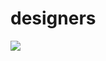 <!--
id: 2984135464
link: http://tumblr.atmos.org/post/2984135464/designers
slug: designers
date: Fri Jan 28 2011 16:52:24 GMT-0800 (PST)
publish: 2011-01-028
tags: 
title: designers
-->


designers
=========

![](http://24.media.tumblr.com/tumblr_lfrefci6Qa1qz4sngo1_1280.jpg)

